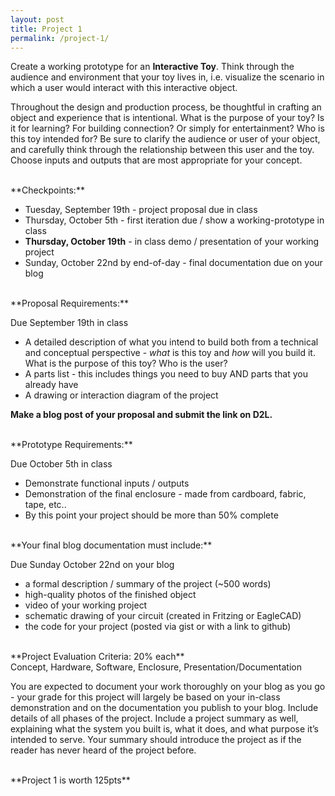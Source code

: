```yaml
---
layout: post
title: Project 1
permalink: /project-1/
---
```


Create a working prototype for an **Interactive Toy**. Think through the audience and environment that your toy lives in, i.e. visualize the scenario in which a user would interact with this interactive object.

Throughout the design and production process, be thoughtful in crafting an object and experience that is intentional. What is the purpose of your toy? Is it for learning? For building connection? Or simply for entertainment? Who is this toy intended for? Be sure to clarify the audience or user of your object, and carefully think through the relationship between this user and the toy. Choose inputs and outputs that are most appropriate for your concept.


<br>
**Checkpoints:**

- Tuesday, September 19th - project proposal due in class
- Thursday, October 5th - first iteration due / show a working-prototype in class
- **Thursday, October 19th** - in class demo / presentation of your working project
- Sunday, October 22nd by end-of-day - final documentation due on your blog

<br>
**Proposal Requirements:**

<span class="highlight">Due September 19th in class</span>

- A detailed description of what you intend to build both from a technical and conceptual perspective - *what* is this toy and *how* will you build it. What is the purpose of this toy? Who is the user?
- A parts list - this includes things you need to buy AND parts that you already have
- A drawing or interaction diagram of the project

**Make a blog post of your proposal and submit the link on D2L.**

<br>
**Prototype Requirements:**

<span class="highlight">Due October 5th in class</span>

- Demonstrate functional inputs / outputs
- Demonstration of the final enclosure - made from cardboard, fabric, tape, etc..
- By this point your project should be more than 50% complete

<br>
**Your final blog documentation must include:**

<span class="highlight">Due Sunday October 22nd on your blog</span>

+ a formal description / summary of the project (~500 words)
+ high-quality photos of the finished object
+ video of your working project
+ schematic drawing of your circuit (created in Fritzing or EagleCAD)
+ the code for your project (posted via gist or with a link to github)

<br>
**Project Evaluation Criteria: 20% each** <br>
Concept, Hardware, Software, Enclosure, Presentation/Documentation <br>

You are expected to document your work thoroughly on your blog as you go - your grade for this project will largely be based on your in-class demonstration and on the documentation you publish to your blog. Include details of all phases of the project. Include a project summary as well, explaining what the system you built is, what it does, and what purpose it’s intended to serve. Your summary should introduce the project as if the reader has never heard of the project before.

<br>
**Project 1 is worth 125pts**
